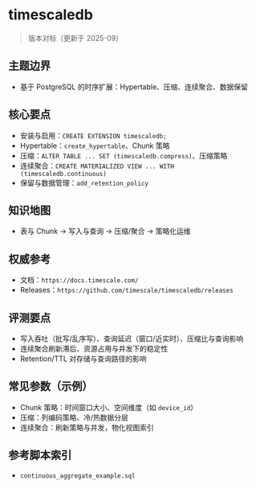 ﻿# timescaledb

> 版本对标（更新于 2025-09）

## 主题边界

- 基于 PostgreSQL 的时序扩展：Hypertable、压缩、连续聚合、数据保留

## 核心要点

- 安装与启用：`CREATE EXTENSION timescaledb;`
- Hypertable：`create_hypertable`、Chunk 策略
- 压缩：`ALTER TABLE ... SET (timescaledb.compress)`、压缩策略
- 连续聚合：`CREATE MATERIALIZED VIEW ... WITH (timescaledb.continuous)`
- 保留与数据管理：`add_retention_policy`

## 知识地图

- 表与 Chunk → 写入与查询 → 压缩/聚合 → 策略化运维

## 权威参考

- 文档：`https://docs.timescale.com/`
- Releases：`https://github.com/timescale/timescaledb/releases`

## 评测要点

- 写入吞吐（批写/乱序写）、查询延迟（窗口/近实时）、压缩比与查询影响
- 连续聚合刷新滞后、资源占用与并发下的稳定性
- Retention/TTL 对存储与查询路径的影响

## 常见参数（示例）

- Chunk 策略：时间窗口大小、空间维度（如 `device_id`）
- 压缩：列编码策略、冷/热数据分层
- 连续聚合：刷新策略与并发，物化视图索引

## 参考脚本索引

- `continuous_aggregate_example.sql`
